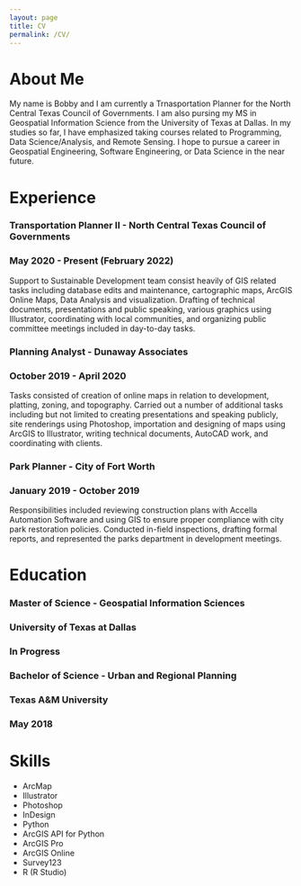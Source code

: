 ```yaml
---
layout: page
title: CV
permalink: /CV/
---
```


# About Me
My name is Bobby and I am currently a Trnasportation Planner for the North Central Texas Council of Governments. I am also pursing my MS in Geospatial Information Science from the University of Texas at Dallas. In my studies so far, I have emphasized taking courses related to Programming, Data Science/Analysis, and Remote Sensing. I hope to pursue a career in Geospatial Engineering, Software Engineering, or Data Science in the near future. 

# Experience
### Transportation Planner II - North Central Texas Council of Governments
### May 2020 - Present (February 2022)
Support to Sustainable Development team consist heavily of GIS related tasks including database edits and maintenance, cartographic maps, ArcGIS Online Maps, Data Analysis and visualization. Drafting of technical documents, presentations and public speaking, various graphics using Illustrator, coordinating with local communities, and organizing public committee meetings included in day-to-day tasks.

### Planning Analyst - Dunaway Associates
### October 2019 - April 2020
Tasks consisted of creation of online maps in relation to development, platting, zoning, and topography. Carried out a number of additional tasks including but not limited to creating presentations and speaking publicly, site renderings using Photoshop, importation and designing of maps using ArcGIS to Illustrator, writing technical documents, AutoCAD work, and coordinating with clients.

### Park Planner - City of Fort Worth
### January 2019 - October 2019
Responsibilities included reviewing construction plans with Accella Automation Software and using GIS to ensure proper compliance with city park restoration policies. Conducted in-field inspections, drafting formal reports, and represented the parks department in development meetings.

# Education
### Master of Science - Geospatial Information Sciences
### University of Texas at Dallas 
### In Progress

### Bachelor of Science - Urban and Regional Planning
### Texas A&M University 
### May 2018

# Skills
- ArcMap
- Illustrator
- Photoshop
- InDesign
- Python
- ArcGIS API for Python
- ArcGIS Pro
- ArcGIS Online
- Survey123
- R (R Studio)

